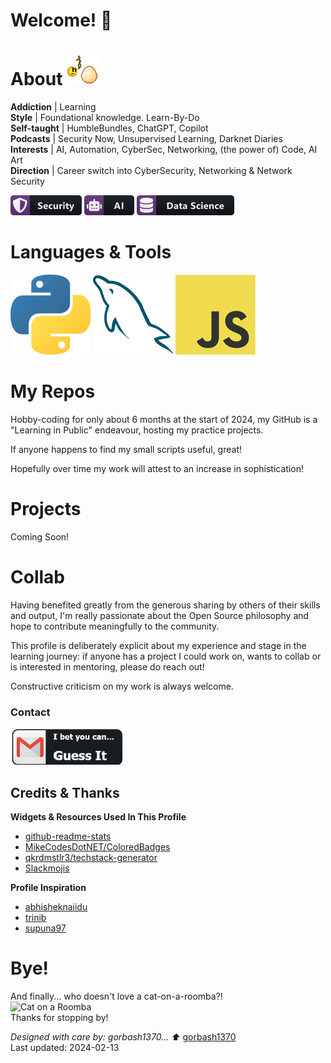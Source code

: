 # Welcome! 👋


# About ![Dragon Egg](emojis/dragon_egg.gif)

**Addiction**  | Learning  
**Style** | Foundational knowledge. Learn-By-Do  
**Self-taught** | HumbleBundles, ChatGPT, Copilot  
**Podcasts** | Security Now, Unsupervised Learning, Darknet Diaries  
**Interests** | AI, Automation, CyberSec, Networking, (the power of) Code, AI Art  
**Direction**  | Career switch into CyberSecurity, Networking & Network Security  


![Badge Security](boring_README/security_small.png) ![Badge AI](boring_README/ai_small.png) ![Badge Data Science](boring_README/datascience_small.png)

# Languages & Tools

![Python](boring_README/python.png)
![MySQL](boring_README/mysql.png)
![JavaScript](boring_README/javascript.png)

# My Repos

Hobby-coding for only about 6 months at the start of 2024, my GitHub is a "Learning in Public" endeavour, hosting my practice projects.   

If anyone happens to find my small scripts useful, great!

Hopefully over time my work will attest to an increase in sophistication!

# Projects

Coming Soon! 

# Collab

Having benefited greatly from the generous sharing by others of their skills and output, I'm really passionate about the Open Source philosophy and hope to contribute meaningfully to the community. 

This profile is deliberately explicit about my experience and stage in the learning journey: if anyone has a project I could work on, wants to collab or is interested in mentoring, please do reach out! 

Constructive criticism on my work is always welcome.

### Contact

![Contact Image](boring_README/email_small.png)

## Credits & Thanks

**Widgets & Resources Used In This Profile**

- [github-readme-stats](https://github.com/anuraghazra/github-readme-stats)
- [MikeCodesDotNET/ColoredBadges](https://github.com/MikeCodesDotNET/ColoredBadges)
- [qkrdmstlr3/techstack-generator](https://github.com/qkrdmstlr3/techstack-generator)
- [Slackmojis](https://slackmojis.com/emojis/)

**Profile Inspiration**

- [abhisheknaiidu](https://github.com/abhisheknaiidu/awesome-github-profile-readme/blob/master/README.md)
- [trinib](https://github.com/trinib/trinib/blob/main/README.md)
- [supuna97](https://github.com/supuna97/supuna97)

# Bye!

And finally... who doesn't love a cat-on-a-roomba?!  
![Cat on a Roomba](https://imgur.com/LhiFkLt.gif)  
Thanks for stopping by!

*Designed with care by: gorbash1370... ⬆* [gorbash1370](https://github.com/gorbash1370/gorbash1370)  
Last updated: 2024-02-13